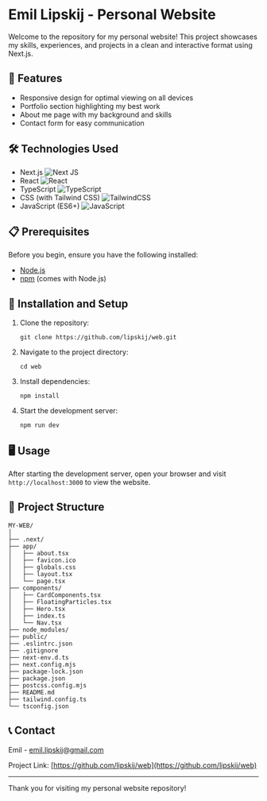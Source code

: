 # Emil Lipskij - Personal Website

Welcome to the repository for my personal website! This project showcases my skills, experiences, and projects in a clean and interactive format using Next.js.

## 🚀 Features

- Responsive design for optimal viewing on all devices
- Portfolio section highlighting my best work
- About me page with my background and skills
- Contact form for easy communication

## 🛠️ Technologies Used

- Next.js ![Next JS](https://img.shields.io/badge/Next-black?style=for-the-badge&logo=next.js&logoColor=white)
- React ![React](https://img.shields.io/badge/react-%2320232a.svg?style=for-the-badge&logo=react&logoColor=%2361DAFB)
- TypeScript ![TypeScript](https://img.shields.io/badge/typescript-%23007ACC.svg?style=for-the-badge&logo=typescript&logoColor=white)
- CSS (with Tailwind CSS) ![TailwindCSS](https://img.shields.io/badge/tailwindcss-%2338B2AC.svg?style=for-the-badge&logo=tailwind-css&logoColor=white)
- JavaScript (ES6+) ![JavaScript](https://img.shields.io/badge/javascript-%23323330.svg?style=for-the-badge&logo=javascript&logoColor=%23F7DF1E)

## 📋 Prerequisites

Before you begin, ensure you have the following installed:

- [Node.js](https://nodejs.org/)
- [npm](https://www.npmjs.com/) (comes with Node.js)

## 🔧 Installation and Setup

1. Clone the repository:
   ```
   git clone https://github.com/lipskij/web.git
   ```
2. Navigate to the project directory:
   ```
   cd web
   ```
3. Install dependencies:
   ```
   npm install
   ```
4. Start the development server:
   ```
   npm run dev
   ```

## 🖥️ Usage

After starting the development server, open your browser and visit `http://localhost:3000` to view the website.

## 📁 Project Structure

```
MY-WEB/
│
├── .next/
├── app/
│   ├── about.tsx
│   ├── favicon.ico
│   ├── globals.css
│   ├── layout.tsx
│   └── page.tsx
├── components/
│   ├── CardComponents.tsx
│   ├── FloatingParticles.tsx
│   ├── Hero.tsx
│   ├── index.ts
│   └── Nav.tsx
├── node_modules/
├── public/
├── .eslintrc.json
├── .gitignore
├── next-env.d.ts
├── next.config.mjs
├── package-lock.json
├── package.json
├── postcss.config.mjs
├── README.md
├── tailwind.config.ts
└── tsconfig.json
```

## 📞 Contact

Emil - [emil.lipskij@gmail.com](mailto:emil.lipskij@gmail.com)

Project Link: [https://github.com/lipskij/web](https://github.com/lipskij/web)

---

Thank you for visiting my personal website repository!
